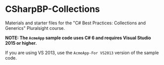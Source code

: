 # CSharpBP-Collections
Materials and starter files for the "C# Best Practices: Collections and Generics" Pluralsight course.

**NOTE: The `AcmeApp` sample code uses C# 6 and requires Visual Studio 2015 or higher.**

If you are using VS 2013, use the `AcmeApp-For VS2013` version of the sample code.
